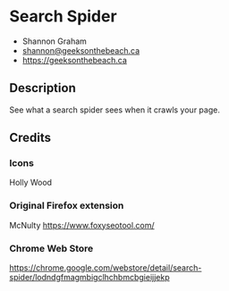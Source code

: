 # Search Spider
- Shannon Graham
- shannon@geeksonthebeach.ca
- https://geeksonthebeach.ca

## Description

See what a search spider sees when it crawls your page.

## Credits

### Icons
Holly Wood

### Original Firefox extension
McNulty
https://www.foxyseotool.com/
 
 ### Chrome Web Store
 
 https://chrome.google.com/webstore/detail/search-spider/lodndgfmagmbigclhchbmcbgieijjekp
